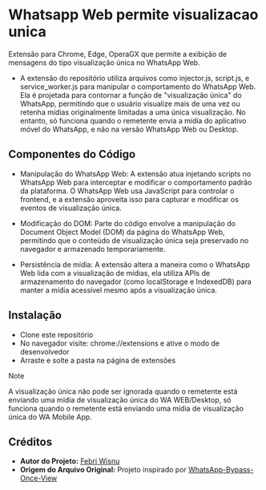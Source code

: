 # Whatsapp Web permite visualizacao unica
Extensão para Chrome, Edge, OperaGX que permite a exibição de mensagens do tipo visualização única no WhatsApp Web.

- A extensão do repositório utiliza arquivos como injector.js, script.js, e service_worker.js para manipular o comportamento do WhatsApp Web. Ela é projetada para contornar a função de "visualização única" do WhatsApp, permitindo que o usuário visualize mais de uma vez ou retenha mídias originalmente limitadas a uma única visualização. No entanto, só funciona quando o remetente envia a mídia do aplicativo móvel do WhatsApp, e não na versão WhatsApp Web ou Desktop.

## Componentes do Código
- Manipulação do WhatsApp Web: A extensão atua injetando scripts no WhatsApp Web para interceptar e modificar o comportamento padrão da plataforma. O WhatsApp Web usa JavaScript para controlar o frontend, e a extensão aproveita isso para capturar e modificar os eventos de visualização única.

- Modificação do DOM: Parte do código envolve a manipulação do Document Object Model (DOM) da página do WhatsApp Web, permitindo que o conteúdo de visualização única seja preservado no navegador e armazenado temporariamente.

- Persistência de mídia: A extensão altera a maneira como o WhatsApp Web lida com a visualização de mídias, ela utiliza APIs de armazenamento do navegador (como localStorage e IndexedDB) para manter a mídia acessível mesmo após a visualização única.

## Instalação
- Clone este repositório
- No navegador visite: chrome://extensions e ative o modo de desenvolvedor
- Arraste e solte a pasta na página de extensões

> [!NOTE]
A visualização única não pode ser ignorada quando o remetente está enviando uma mídia de visualização única do WA WEB/Desktop, só funciona quando o remetente está enviando uma mídia de visualização única do WA Mobile App.

## Créditos

- **Autor do Projeto:** [Febri Wisnu](https://github.com/newfebriwisnu)
- **Origem do Arquivo Original:** Projeto inspirado por [WhatsApp-Bypass-Once-View](https://github.com/newfebriwisnu/WhatsApp-Bypass-Once-View)

